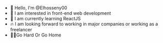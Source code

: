   - 👋 Hello, I'm @Elhosseny00
  - 👀 I am interested in front-end web development
  - 🌱 I am currently learning ReactJS
  - 🔥 I am looking forward to working in major companies or working as a freelancer
  - 💪🏻Go Hard Or Go Home
